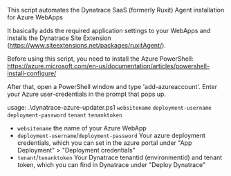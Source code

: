 This script automates the Dynatrace SaaS (formerly Ruxit) Agent installation for Azure WebApps

It basically adds the required application settings to your WebApps and installs the Dynatrace Site Extension (https://www.siteextensions.net/packages/ruxitAgent/).

Before using this script, you need to install the Azure PowerShell: https://azure.microsoft.com/en-us/documentation/articles/powershell-install-configure/

After that, open a PowerShell window and type 'add-azureaccount'. Enter your Azure user-credentials in the prompt that pops up.

usage:
.\dynatrace-azure-updater.ps1 `websitename` `deployment-username` `deployment-password` `tenant` `tenanktoken`

 * `websitename` the name of your Azure WebApp
 * `deployment-username`/`deployment-password` Your azure deployment credentials, which you can set in the azure portal under "App Deployment" > "Deployment credentials"
 * `tenant`/`tenanktoken` Your Dynatrace tenantid (environmentid) and tenant token, which you can find in Dynatrace under "Deploy Dynatrace"
